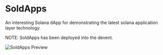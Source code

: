 # SoldApps

An interesting Solana dApp for demonstrating the latest solana application layer technology.

NOTE: SoldApps has been deployed into the devent.

![SoldApps Preview](https://github.com/mjzk/SolAgg/blob/main/docs/soldapps_nft.png)